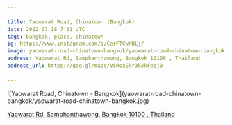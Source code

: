 ```yaml
---

title: Yaowarat Road, Chinatown (Bangkok)
date: 2022-07-18 7:31 UTC
tags: bangkok, place, chinatown
ig: https://www.instagram.com/p/CerFTCwhHLj/
image: yaowarat-road-chinatown-bangkok/yaowarat-road-chinatown-bangkok.jpg
address: Yaowarat Rd, Samphanthawong, Bangkok 10100 , Thailand
address_url: https://goo.gl/maps/V5RcxEkr3kJkFeoj8

---
```


<div class="content-image" markdown="1">
  ![Yaowarat Road, Chinatown - Bangkok](yaowarat-road-chinatown-bangkok/yaowarat-road-chinatown-bangkok.jpg)
</div>

<div class="notification">
  <p class="content is-small has-text-centered">
    <a href="https://goo.gl/maps/V5RcxEkr3kJkFeoj8">
      Yaowarat Rd, Samphanthawong, Bangkok 10100 , Thailand
    </a>
  </p>
</div>
